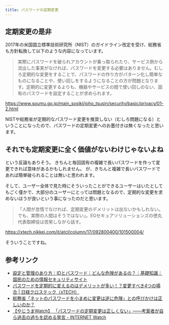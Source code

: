 ```yaml
---
title: パスワードの定期変更
---
```



## 定期変更の是非

<!-- ja-technical-writing/max-kanji-continuous-len -->
2017年の米国国立標準技術研究所（NIST）のガイドライン改定を受け、総務省も方針転換して以下のような内容になっています。

> 実際にパスワードを破られアカウントが乗っ取られたり、サービス側から流出した事実がなければ、パスワードを変更する必要はありません。むしろ定期的な変更をすることで、パスワードの作り方がパターン化し簡単なものになることや、使い回しをするようになることの方が問題となります。定期的に変更するよりも、機器やサービスの間で使い回しのない、固有のパスワードを設定することが求められます。

https://www.soumu.go.jp/main_sosiki/joho_tsusin/security/basic/privacy/01-2.html

NISTや総務省が定期的なパスワード変更を推奨しない（むしろ問題になる）ということになったので、パスワードの定期変更へのお墨付きは無くなったと思います。


## それでも定期変更に全く価値がないわけじゃないよね

という反論もありそう。
きちんと毎回固有の複雑で長いパスワードを作って変更できれば意味があるかもしれません。
が、きちんと複雑で長いパスワードであれば簡単破られることは無いと思われます。

そして、ユーザー全体で見た時にそういったことができるユーザーはいたとしてもごく僅かで、大部分のユーザーにとっては問題となるので、定期的な変更を求めないほうが良いという事になったのだと思います。

> 「人間が怠惰でなければ、定期変更のデメリットは出ないかもしれない。でも、実際の人間はそうではない」。EGセキュアソリューションズの徳丸代表取締役は苦笑しながら話す。

https://xtech.nikkei.com/it/atcl/column/17/092800400/101500004/

そういうことですね。


## 参考リンク

- [設定と管理のあり方｜IDとパスワード｜どんな危険があるの？｜基礎知識｜国民のための情報セキュリティサイト](https://www.soumu.go.jp/main_sosiki/joho_tsusin/security/basic/privacy/01-2.html)
- [パスワードを定期的に変えるのはデメリットが多い！？変更すべき4つの場合 | 日経クロステック（xTECH）](https://xtech.nikkei.com/it/atcl/column/17/092800400/101500004/)
- [総務省「ネットのパスワードを小まめに変更は逆に危険」との呼びかけは正しいのか？](https://biz-journal.jp/2018/04/post_22947.html)
- [【やじうまWatch】 「パスワードの定期変更は正しくない」――考案者が自ら過去の過ちを認める発言 - INTERNET Watch](https://internet.watch.impress.co.jp/docs/yajiuma/1075308.html)
